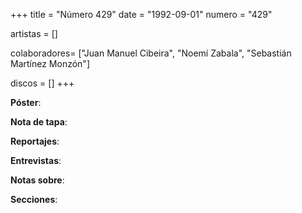 +++
title = "Número 429"
date = "1992-09-01"
numero = "429"

artistas = []

colaboradores= ["Juan Manuel Cibeira", "Noemí Zabala", "Sebastián Martínez Monzón"]

discos = []
+++

**Póster**: 

**Nota de tapa**: 

**Reportajes**: 

**Entrevistas**: 

**Notas sobre**:

**Secciones**:
